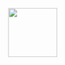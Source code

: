  <div>
  <a href="https://github.com/igorpaiva">
  <img height="100em" src="https://github-readme-stats.vercel.app/api/top-langs/?username=igorpaiva&layout=compact&langs_count=7"/>
</div>
